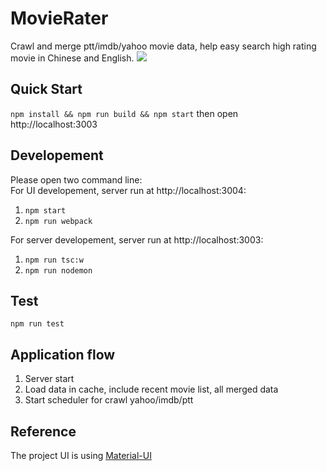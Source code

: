 # MovieRater
Crawl and merge ptt/imdb/yahoo movie data, help easy search high rating movie in Chinese and English.
![](https://asing1001.github.io/portfolio/index/movierater.jpg)

## Quick Start 
`npm install && npm run build && npm start` then open http://localhost:3003

## Developement
Please open two command line:  
For UI developement, server run at http://localhost:3004:
1. `npm start`
2. `npm run webpack`

For server developement, server run at http://localhost:3003:
1. `npm run tsc:w`
2. `npm run nodemon`

## Test
`npm run test`

## Application flow
1. Server start
2. Load data in cache, include recent movie list, all merged data
3. Start scheduler for crawl yahoo/imdb/ptt

## Reference
The project UI is using [Material-UI](https://github.com/callemall/material-ui)
